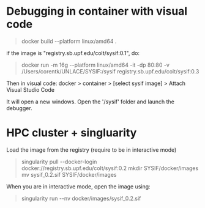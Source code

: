# Debugging in container with visual code

> docker build --platform linux/amd64 .

if the image is "registry.sb.upf.edu/colt/sysif:0.1", do:
> docker run -m 16g --platform linux/amd64 -it -dp 80:80 -v /Users/corentk/UNLACE/SYSIF:/sysif registry.sb.upf.edu/colt/sysif:0.3

Then in visual code: docker > container > [select sysif image] > Attach Visual Studio Code

It will open a new windows. Open the '/sysif' folder and launch the debugger.

# HPC cluster + singluarity

Load the image from the registry (require to be in interactive mode)
> singularity pull --docker-login docker://registry.sb.upf.edu/colt/sysif:0.2
> mkdir SYSIF/docker/images
> mv sysif_0.2.sif SYSIF/docker/images

When you are in interactive mode, open the image using:
> singularity run --nv docker/images/sysif_0.2.sif